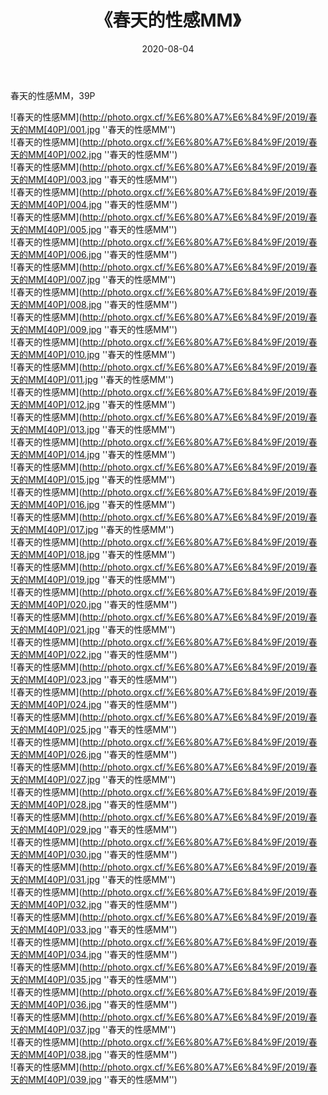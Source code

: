 ﻿---
layout: post
title:  《春天的性感MM》
date:   2020-08-04
img: http://photo.orgx.cf/%E6%80%A7%E6%84%9F/2019/春天的MM[40P]/000.jpg
tags: [美女, 性感, 泳衣]
---

春天的性感MM，39P

![春天的性感MM](http://photo.orgx.cf/%E6%80%A7%E6%84%9F/2019/春天的MM[40P]/001.jpg ''春天的性感MM'') <br>
![春天的性感MM](http://photo.orgx.cf/%E6%80%A7%E6%84%9F/2019/春天的MM[40P]/002.jpg ''春天的性感MM'') <br>
![春天的性感MM](http://photo.orgx.cf/%E6%80%A7%E6%84%9F/2019/春天的MM[40P]/003.jpg ''春天的性感MM'') <br>
![春天的性感MM](http://photo.orgx.cf/%E6%80%A7%E6%84%9F/2019/春天的MM[40P]/004.jpg ''春天的性感MM'') <br>
![春天的性感MM](http://photo.orgx.cf/%E6%80%A7%E6%84%9F/2019/春天的MM[40P]/005.jpg ''春天的性感MM'') <br>
![春天的性感MM](http://photo.orgx.cf/%E6%80%A7%E6%84%9F/2019/春天的MM[40P]/006.jpg ''春天的性感MM'') <br>
![春天的性感MM](http://photo.orgx.cf/%E6%80%A7%E6%84%9F/2019/春天的MM[40P]/007.jpg ''春天的性感MM'') <br>
![春天的性感MM](http://photo.orgx.cf/%E6%80%A7%E6%84%9F/2019/春天的MM[40P]/008.jpg ''春天的性感MM'') <br>
![春天的性感MM](http://photo.orgx.cf/%E6%80%A7%E6%84%9F/2019/春天的MM[40P]/009.jpg ''春天的性感MM'') <br>
![春天的性感MM](http://photo.orgx.cf/%E6%80%A7%E6%84%9F/2019/春天的MM[40P]/010.jpg ''春天的性感MM'') <br>
![春天的性感MM](http://photo.orgx.cf/%E6%80%A7%E6%84%9F/2019/春天的MM[40P]/011.jpg ''春天的性感MM'') <br>
![春天的性感MM](http://photo.orgx.cf/%E6%80%A7%E6%84%9F/2019/春天的MM[40P]/012.jpg ''春天的性感MM'') <br>
![春天的性感MM](http://photo.orgx.cf/%E6%80%A7%E6%84%9F/2019/春天的MM[40P]/013.jpg ''春天的性感MM'') <br>
![春天的性感MM](http://photo.orgx.cf/%E6%80%A7%E6%84%9F/2019/春天的MM[40P]/014.jpg ''春天的性感MM'') <br>
![春天的性感MM](http://photo.orgx.cf/%E6%80%A7%E6%84%9F/2019/春天的MM[40P]/015.jpg ''春天的性感MM'') <br>
![春天的性感MM](http://photo.orgx.cf/%E6%80%A7%E6%84%9F/2019/春天的MM[40P]/016.jpg ''春天的性感MM'') <br>
![春天的性感MM](http://photo.orgx.cf/%E6%80%A7%E6%84%9F/2019/春天的MM[40P]/017.jpg ''春天的性感MM'') <br>
![春天的性感MM](http://photo.orgx.cf/%E6%80%A7%E6%84%9F/2019/春天的MM[40P]/018.jpg ''春天的性感MM'') <br>
![春天的性感MM](http://photo.orgx.cf/%E6%80%A7%E6%84%9F/2019/春天的MM[40P]/019.jpg ''春天的性感MM'') <br>
![春天的性感MM](http://photo.orgx.cf/%E6%80%A7%E6%84%9F/2019/春天的MM[40P]/020.jpg ''春天的性感MM'') <br>
![春天的性感MM](http://photo.orgx.cf/%E6%80%A7%E6%84%9F/2019/春天的MM[40P]/021.jpg ''春天的性感MM'') <br>
![春天的性感MM](http://photo.orgx.cf/%E6%80%A7%E6%84%9F/2019/春天的MM[40P]/022.jpg ''春天的性感MM'') <br>
![春天的性感MM](http://photo.orgx.cf/%E6%80%A7%E6%84%9F/2019/春天的MM[40P]/023.jpg ''春天的性感MM'') <br>
![春天的性感MM](http://photo.orgx.cf/%E6%80%A7%E6%84%9F/2019/春天的MM[40P]/024.jpg ''春天的性感MM'') <br>
![春天的性感MM](http://photo.orgx.cf/%E6%80%A7%E6%84%9F/2019/春天的MM[40P]/025.jpg ''春天的性感MM'') <br>
![春天的性感MM](http://photo.orgx.cf/%E6%80%A7%E6%84%9F/2019/春天的MM[40P]/026.jpg ''春天的性感MM'') <br>
![春天的性感MM](http://photo.orgx.cf/%E6%80%A7%E6%84%9F/2019/春天的MM[40P]/027.jpg ''春天的性感MM'') <br>
![春天的性感MM](http://photo.orgx.cf/%E6%80%A7%E6%84%9F/2019/春天的MM[40P]/028.jpg ''春天的性感MM'') <br>
![春天的性感MM](http://photo.orgx.cf/%E6%80%A7%E6%84%9F/2019/春天的MM[40P]/029.jpg ''春天的性感MM'') <br>
![春天的性感MM](http://photo.orgx.cf/%E6%80%A7%E6%84%9F/2019/春天的MM[40P]/030.jpg ''春天的性感MM'') <br>
![春天的性感MM](http://photo.orgx.cf/%E6%80%A7%E6%84%9F/2019/春天的MM[40P]/031.jpg ''春天的性感MM'') <br>
![春天的性感MM](http://photo.orgx.cf/%E6%80%A7%E6%84%9F/2019/春天的MM[40P]/032.jpg ''春天的性感MM'') <br>
![春天的性感MM](http://photo.orgx.cf/%E6%80%A7%E6%84%9F/2019/春天的MM[40P]/033.jpg ''春天的性感MM'') <br>
![春天的性感MM](http://photo.orgx.cf/%E6%80%A7%E6%84%9F/2019/春天的MM[40P]/034.jpg ''春天的性感MM'') <br>
![春天的性感MM](http://photo.orgx.cf/%E6%80%A7%E6%84%9F/2019/春天的MM[40P]/035.jpg ''春天的性感MM'') <br>
![春天的性感MM](http://photo.orgx.cf/%E6%80%A7%E6%84%9F/2019/春天的MM[40P]/036.jpg ''春天的性感MM'') <br>
![春天的性感MM](http://photo.orgx.cf/%E6%80%A7%E6%84%9F/2019/春天的MM[40P]/037.jpg ''春天的性感MM'') <br>
![春天的性感MM](http://photo.orgx.cf/%E6%80%A7%E6%84%9F/2019/春天的MM[40P]/038.jpg ''春天的性感MM'') <br>
![春天的性感MM](http://photo.orgx.cf/%E6%80%A7%E6%84%9F/2019/春天的MM[40P]/039.jpg ''春天的性感MM'') <br>
